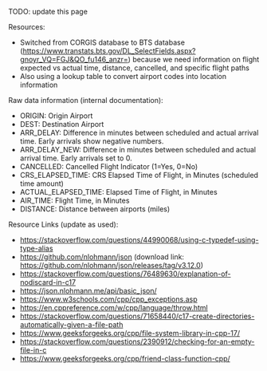 TODO: update this page

Resources:
* Switched from CORGIS database to BTS database (https://www.transtats.bts.gov/DL_SelectFields.aspx?gnoyr_VQ=FGJ&QO_fu146_anzr=) because we need information on flight expected vs actual time, distance, cancelled, and specific flight paths
* Also using a lookup table to convert airport codes into location information

Raw data information (internal documentation):
* ORIGIN: Origin Airport
* DEST: Destination Airport
* ARR_DELAY: Difference in minutes between scheduled and actual arrival time. Early arrivals show negative numbers.
* ARR_DELAY_NEW: Difference in minutes between scheduled and actual arrival time. Early arrivals set to 0.	
* CANCELLED: Cancelled Flight Indicator (1=Yes, 0=No)
* CRS_ELAPSED_TIME: CRS Elapsed Time of Flight, in Minutes (scheduled time amount)
* ACTUAL_ELAPSED_TIME: Elapsed Time of Flight, in Minutes
* AIR_TIME: Flight Time, in Minutes	
* DISTANCE: Distance between airports (miles)

Resource Links (update as used):
* https://stackoverflow.com/questions/44990068/using-c-typedef-using-type-alias
* https://github.com/nlohmann/json (download link: https://github.com/nlohmann/json/releases/tag/v3.12.0)
* https://stackoverflow.com/questions/76489630/explanation-of-nodiscard-in-c17
* https://json.nlohmann.me/api/basic_json/
* https://www.w3schools.com/cpp/cpp_exceptions.asp
* https://en.cppreference.com/w/cpp/language/throw.html
* https://stackoverflow.com/questions/71658440/c17-create-directories-automatically-given-a-file-path
* https://www.geeksforgeeks.org/cpp/file-system-library-in-cpp-17/
* https://stackoverflow.com/questions/2390912/checking-for-an-empty-file-in-c
* https://www.geeksforgeeks.org/cpp/friend-class-function-cpp/